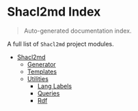 # Shacl2md Index

> Auto-generated documentation index.

A full list of `Shacl2md` project modules.

- [Shacl2md](shacl2md/index.md#shacl2md)
    - [Generator](shacl2md/generator.md#generator)
    - [Templates](shacl2md/templates/index.md#templates)
    - [Utilities](shacl2md/utilities/index.md#utilities)
        - [Lang Labels](shacl2md/utilities/lang_labels.md#lang-labels)
        - [Queries](shacl2md/utilities/queries.md#queries)
        - [Rdf](shacl2md/utilities/rdf.md#rdf)
